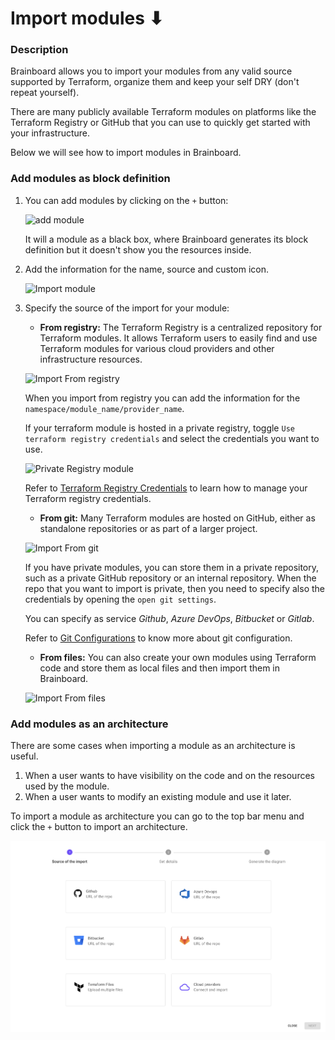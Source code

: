 # Import modules ⬇

### Description

Brainboard allows you to import your modules from any valid source supported by Terraform, organize them and keep your self DRY (don't repeat yourself).

There are many publicly available Terraform modules on platforms like the Terraform Registry or GitHub that you can use to quickly get started with your infrastructure.

Below we will see how to import modules in Brainboard.

### Add modules as block definition

1.  You can add modules by clicking on the `+` button:

    ![add module](../.gitbook/assets/add\_module.png)

    It will a module as a black box, where Brainboard generates its block definition but it doesn't show you the resources inside.
2.  Add the information for the name, source and custom icon.

    ![Import module](../.gitbook/assets/import\_module.png)
3.  Specify the source of the import for your module:

    * **From registry:** The Terraform Registry is a centralized repository for Terraform modules. It allows Terraform users to easily find and use Terraform modules for various cloud providers and other infrastructure resources.

    ![Import From registry](../.gitbook/assets/from\_registry.png)

    When you import from registry you can add the information for the `namespace/module_name/provider_name`.

    If your terraform module is hosted in a private registry, toggle `Use terraform registry credentials` and select the credentials you want to use.

    ![Private Registry module](../.gitbook/assets/import\_module\_private\_registry.png)

    Refer to [Terraform Registry Credentials](https://gitlab.com/brainboard/brainboard/-/blob/main/terraform-modules/terraform-registry-credentials/README.md) to learn how to manage your Terraform registry credentials.

    * **From git:** Many Terraform modules are hosted on GitHub, either as standalone repositories or as part of a larger project.

    ![Import From git](../.gitbook/assets/from\_git.png)

    If you have private modules, you can store them in a private repository, such as a private GitHub repository or an internal repository. When the repo that you want to import is private, then you need to specify also the credentials by opening the `open git settings`.

    You can specify as service _Github_, _Azure DevOps_, _Bitbucket_ or _Gitlab_.

    Refer to [Git Configurations](https://gitlab.com/brainboard/brainboard/-/blob/main/git-configuration/personal-git-tokens/README.md) to know more about git configuration.

    * **From files:** You can also create your own modules using Terraform code and store them as local files and then import them in Brainboard.

    ![Import From files](../.gitbook/assets/from\_files.png)

### Add modules as an architecture

There are some cases when importing a module as an architecture is useful.

1. When a user wants to have visibility on the code and on the resources used by the module.
2. When a user wants to modify an existing module and use it later.

To import a module as architecture you can go to the top bar menu and click the `+` button to import an architecture.

![Import](../.gitbook/assets/import.png)
